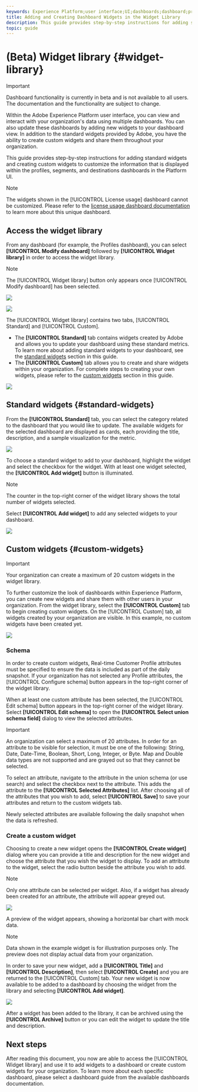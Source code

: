 ```yaml
---
keywords: Experience Platform;user interface;UI;dashboards;dashboard;profiles;segments;destinations;license usage
title: Adding and Creating Dashboard Widgets in the Widget Library
description: This guide provides step-by-step instructions for adding standard widgets and creating custom widgets for visualizing dashboard data in Adobe Experience Platform. 
topic: guide
---
```


# (Beta) Widget library {#widget-library}

>[!IMPORTANT]
>
>Dashboard functionality is currently in beta and is not available to all users. The documentation and the functionality are subject to change.

Within the Adobe Experience Platform user interface, you can view and interact with your organization's data using multiple dashboards. You can also update these dashboards by adding new widgets to your dashboard view. In addition to the standard widgets provided by Adobe, you have the ability to create custom widgets and share them throughout your organization. 

This guide provides step-by-step instructions for adding standard widgets and creating custom widgets to customize the information that is displayed within the profiles, segments, and destinations dashboards in the Platform UI.

>[!NOTE]
>
>The widgets shown in the [!UICONTROL License usage] dashboard cannot be customized. Please refer to the [license usage dashboard documentation](guides/license-usage.md) to learn more about this unique dashboard.

## Access the widget library

From any dashboard (for example, the Profiles dashboard), you can select **[!UICONTROL Modify dashboard]** followed by **[!UICONTROL Widget library]** in order to access the widget library.

>[!NOTE]
>
>The [!UICONTROL Widget library] button only appears once [!UICONTROL Modify dashboard] has been selected.

![](images/customization/modify-dashboard.png)

![](images/customization/widget-library-button.png)

The [!UICONTROL Widget library] contains two tabs, [!UICONTROL Standard] and [!UICONTROL Custom].

* The **[!UICONTROL Standard]** tab contains widgets created by Adobe and allows you to update your dashboard using these standard metrics. To learn more about adding standard widgets to your dashboard, see the [standard widgets](#standard-widgets) section in this guide.
* The **[!UICONTROL Custom]** tab allows you to create and share widgets within your organization. For complete steps to creating your own widgets, please refer to the [custom widgets](#custom-widgets) section in this guide.

![](images/customization/widget-library.png)

## Standard widgets {#standard-widgets}

From the **[!UICONTROL Standard]** tab, you can select the category related to the dashboard that you would like to update. The available widgets for the selected dashboard are displayed as cards, each providing the title, description, and a sample visualization for the metric.

![](images/customization/standard-widgets.png)

To choose a standard widget to add to your dashboard, highlight the widget and select the checkbox for the widget. With at least one widget selected, the **[!UICONTROL Add widget]** button is illuminated.

>[!NOTE]
>
>The counter in the top-right corner of the widget library shows the total number of widgets selected.

Select **[!UICONTROL Add widget]** to add any selected widgets to your dashboard.

![](images/customization/add-widget.png)

## Custom widgets {#custom-widgets}

>[!IMPORTANT]
>
>Your organization can create a maximum of 20 custom widgets in the widget library.

To further customize the look of dashboards within Experience Platform, you can create new widgets and share them with other users in your organization. From the widget library, select the **[!UICONTROL Custom]** tab to begin creating custom widgets. On the [!UICONTROL Custom] tab, all widgets created by your organization are visible. In this example, no custom widgets have been created yet.

![](images/customization/custom-widgets.png)

### Schema

In order to create custom widgets, Real-time Customer Profile attributes must be specified to ensure the data is included as part of the daily snapshot. If your organization has not selected any Profile attributes, the [!UICONTROL Configure schema] button appears in the top-right corner of the widget library.

When at least one custom attribute has been selected, the [!UICONTROL Edit schema] button appears in the top-right corner of the widget library. Select **[!UICONTROL Edit schema]** to open the **[!UICONTROL Select union schema field]** dialog to view the selected attributes.

>[!IMPORTANT]
>
>An organization can select a maximum of 20 attributes. In order for an attribute to be visible for selection, it must be one of the following: String, Date, Date-Time, Boolean, Short, Long, Integer, or Byte. Map and Double data types are not supported and are grayed out so that they cannot be selected.

To select an attribute, navigate to the attribute in the union schema (or use search) and select the checkbox next to the attribute. This adds the attribute to the **[!UICONTROL Selected Attributes]** list. After choosing all of the attributes that you wish to add, select **[!UICONTROL Save]** to save your attributes and return to the custom widgets tab.

Newly selected attributes are available following the daily snapshot when the data is refreshed.

### Create a custom widget

Choosing to create a new widget opens the **[!UICONTROL Create widget]** dialog where you can provide a title and description for the new widget and choose the attribute that you wish the widget to display. To add an attribute to the widget, select the radio button beside the attribute you wish to add.

>[!NOTE]
>
>Only one attribute can be selected per widget. Also, if a widget has already been created for an attribute, the attribute will appear greyed out.

![](images/customization/create-widget.png)

A preview of the widget appears, showing a horizontal bar chart with mock data. 

>[!NOTE]
>
>Data shown in the example widget is for illustration purposes only. The preview does not display actual data from your organization.

In order to save your new widget, add a **[!UICONTROL Title]** and **[!UICONTROL Description]**, then select **[!UICONTROL Create]** and you are returned to the [!UICONTROL Custom] tab. Your new widget is now available to be added to a dashboard by choosing the widget from the library and selecting **[!UICONTROL Add widget]**.

![](images/customization/custom-tab-new-widget.png)

After a widget has been added to the library, it can be archived using the **[!UICONTROL Archive]** button or you can edit the widget to update the title and description.

## Next steps

After reading this document, you now are able to access the [!UICONTROL Widget library] and use it to add widgets to a dashboard or create custom widgets for your organization. To learn more about each specific dashboard, please select a dashboard guide from the available dashboards documentation.